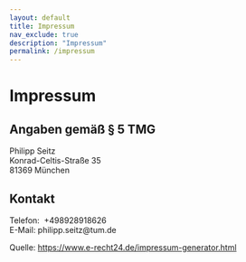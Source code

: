 ```yaml
---
layout: default
title: Impressum
nav_exclude: true
description: "Impressum"
permalink: /impressum
---
```


<h1>Impressum</h1>

<h2>Angaben gem&auml;&szlig; &sect; 5 TMG</h2>
<p>Philipp Seitz<br />
Konrad-Celtis-Stra&szlig;e 35<br />
81369 M&uuml;nchen</p>

<h2>Kontakt</h2>
<p>Telefon: &nbsp;+498928918626<br />
E-Mail: philipp.seitz@tum.de</p>

<p>Quelle: <a href="https://www.e-recht24.de/impressum-generator.html">https://www.e-recht24.de/impressum-generator.html</a></p>
